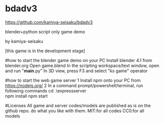 # bdadv3
https://github.com/kamiya-seisaku/bdadv3

blender+python script only game demo 

by kamiya-seisaku

[this game is in the development stage]

#how to start the blender game demo on your PC
Install blender 4.1 from blender.org
Open game.blend
 In the scripting workspace/text window, open and run "__main__.py"
 In 3D view, press F3 and select "ks game" operator

#how to start the web game server
1 Install npm onto your PC from https://nodejs.org/
2 In a command prompt/powershell/terminal, run following commands
 cd .\expressserver\
 npm install
 npm start

#Licenses
All game and server codes/models are published as is on the github repo.  do what you like with them.
MIT:for all codes
CC0:for all models